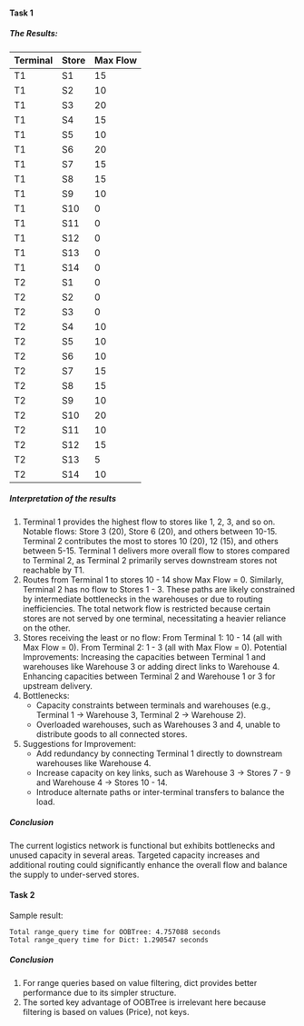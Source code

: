 #### Task 1

##### The Results:

| Terminal | Store | Max Flow |
| -------- | ----- | -------- |
| T1       | S1    | 15       |
| T1       | S2    | 10       |
| T1       | S3    | 20       |
| T1       | S4    | 15       |
| T1       | S5    | 10       |
| T1       | S6    | 20       |
| T1       | S7    | 15       |
| T1       | S8    | 15       |
| T1       | S9    | 10       |
| T1       | S10   | 0        |
| T1       | S11   | 0        |
| T1       | S12   | 0        |
| T1       | S13   | 0        |
| T1       | S14   | 0        |
| T2       | S1    | 0        |
| T2       | S2    | 0        |
| T2       | S3    | 0        |
| T2       | S4    | 10       |
| T2       | S5    | 10       |
| T2       | S6    | 10       |
| T2       | S7    | 15       |
| T2       | S8    | 15       |
| T2       | S9    | 10       |
| T2       | S10   | 20       |
| T2       | S11   | 10       |
| T2       | S12   | 15       |
| T2       | S13   | 5        |
| T2       | S14   | 10       |

##### Interpretation of the results

1. Terminal 1 provides the highest flow to stores like 1, 2, 3, and so on.
   Notable flows: Store 3 (20), Store 6 (20), and others between 10-15.
   Terminal 2 contributes the most to stores 10 (20), 12 (15), and others between 5-15.
   Terminal 1 delivers more overall flow to stores compared to Terminal 2, as Terminal 2
   primarily serves downstream stores not reachable by T1.
2. Routes from Terminal 1 to stores 10 - 14 show Max Flow = 0. Similarly, Terminal 2
   has no flow to Stores 1 - 3. These paths are likely constrained by intermediate
   bottlenecks in the warehouses or due to routing inefficiencies.
   The total network flow is restricted because certain stores are not served by one
   terminal, necessitating a heavier reliance on the other.
3. Stores receiving the least or no flow:
   From Terminal 1: 10 - 14 (all with Max Flow = 0).
   From Terminal 2: 1 - 3 (all with Max Flow = 0).
   Potential Improvements:
   Increasing the capacities between Terminal 1 and warehouses like Warehouse 3 or
   adding direct links to Warehouse 4.
   Enhancing capacities between Terminal 2 and Warehouse 1 or 3 for upstream delivery.
4. Bottlenecks:
   - Capacity constraints between terminals and warehouses (e.g., Terminal 1 → Warehouse 3, Terminal 2 → Warehouse 2).
   - Overloaded warehouses, such as Warehouses 3 and 4, unable to distribute goods to all connected stores.
5. Suggestions for Improvement:
   - Add redundancy by connecting Terminal 1 directly to downstream warehouses like Warehouse 4.
   - Increase capacity on key links, such as Warehouse 3 → Stores 7 - 9 and Warehouse 4 → Stores 10 - 14.
   - Introduce alternate paths or inter-terminal transfers to balance the load.

##### Conclusion

The current logistics network is functional but exhibits bottlenecks and unused
capacity in several areas. Targeted capacity increases and additional routing could
significantly enhance the overall flow and balance the supply to under-served stores.

#### Task 2

Sample result:

```
Total range_query time for OOBTree: 4.757088 seconds
Total range_query time for Dict: 1.290547 seconds
```

##### Conclusion

1. For range queries based on value filtering, dict provides better performance
   due to its simpler structure.
2. The sorted key advantage of OOBTree is irrelevant here because filtering is
   based on values (Price), not keys.
